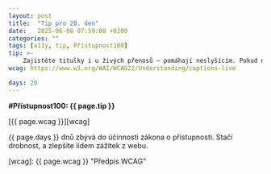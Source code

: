 ```yaml
---
layout: post
title:  "Tip pro 20. den"
date:   2025-06-08 07:59:00 +0200
categories: ""
tags: [a11y, tip, Přístupnost100]
tip: >- 
    Zajistěte titulky i u živých přenosů — pomáhají neslyšícím. Pokud nejde živě, doplňte je alespoň dodatečně k záznamu.
wcag: https://www.w3.org/WAI/WCAG22/Understanding/captions-live

days: 20
---
```

**#Přístupnost100: {{ page.tip }}**

[{{ page.wcag }}][wcag]

{{ page.days }} dnů zbývá do účinnosti zákona o přístupnosti. Stačí drobnost, a zlepšíte lidem zážitek z webu.

[wcag]: {{ page.wcag }} "Předpis WCAG"
